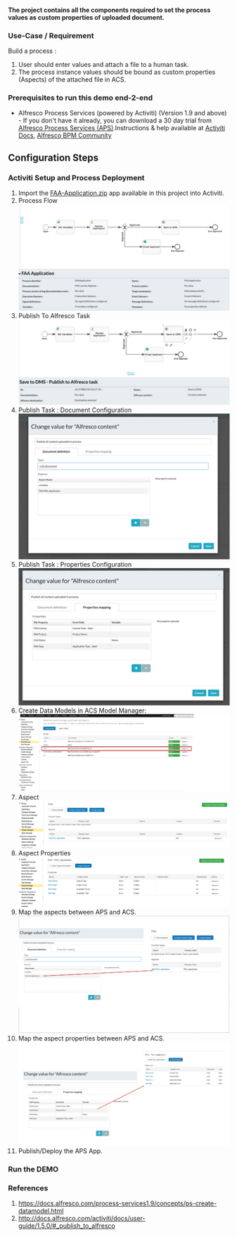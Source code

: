 #### The project contains all the components required to set the process values as custom properties of uploaded document.

### Use-Case / Requirement
Build a process :
1. User should enter values and attach a file to a human task.
2. The process instance values should be bound as custom properties (Aspects) of the attached file in ACS.


### Prerequisites to run this demo end-2-end

* Alfresco Process Services (powered by Activiti) (Version 1.9 and above) - If you don't have it already, you can download a 30 day trial from [Alfresco Process Services (APS)](https://www.alfresco.com/products/business-process-management/alfresco-activiti).Instructions & help available at [Activiti Docs](http://docs.alfresco.com/activiti/docs/), [Alfresco BPM Community](https://community.alfresco.com/community/bpm)


## Configuration Steps

### Activiti Setup and Process Deployment
1. Import the [FAA-Application.zip](FAA-Application.zip) app available in this project into Activiti.
2. Process Flow  ![Process-Flow](Process-Flow.png)
3. Publish To Alfresco Task  ![Publish](Publish.png)
4. Publish Task : Document Configuration ![Publish-Task-Configuration-Doc-Definition](Publish-Task-Configuration-Doc-Definition.png)
5. Publish Task : Properties Configuration ![Publish-Task-Configuration-Props-Mapping](Publish-Task-Configuration-Props-Mapping.png)
6. Create Data Models in ACS Model Manager: ![ACS-Model-Manager](ACS-Model-Manager.png)
7. Aspect ![Aspect](Aspect.png)
8. Aspect Properties![Aspect-Properties](Aspect-Properties.png)
9. Map the aspects between APS and ACS. ![Aspect-Mapping](Aspect-Mapping.png)
10. Map the aspect properties between APS and ACS. ![Properties-Mapping](Properties-Mapping.png)
11. Publish/Deploy the APS App.

### Run the DEMO

### References
1. https://docs.alfresco.com/process-services1.9/concepts/ps-create-datamodel.html
2. http://docs.alfresco.com/activiti/docs/user-guide/1.5.0/#_publish_to_alfresco